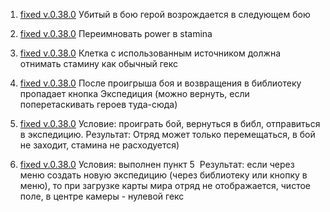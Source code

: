 1. [fixed v.0.38.0](https://github.com/cptn-solo/xplora/releases/tag/v.0.38.0) Убитый в бою герой возрождается в следующем бою

2. [fixed v.0.38.0](https://github.com/cptn-solo/xplora/releases/tag/v.0.38.0) Переимновать power в stamina

3. [fixed v.0.38.0](https://github.com/cptn-solo/xplora/releases/tag/v.0.38.0) Клетка с использованным источником должна отнимать стамину как обычный гекс

4. [fixed v.0.38.0](https://github.com/cptn-solo/xplora/releases/tag/v.0.38.0) После проигрыша боя и возвращения в библиотеку пропадает кнопка Экспедиция (можно вернуть, если поперетаскивать героев туда-сюда)

5. [fixed v.0.38.0](https://github.com/cptn-solo/xplora/releases/tag/v.0.38.0) Условие: проиграть бой, вернуться в библ, отправиться в экспедицию.
	Результат: Отряд может только перемещаться, в бой не заходит, стамина не расходуется)

6. [fixed v.0.38.0](https://github.com/cptn-solo/xplora/releases/tag/v.0.38.0) Условия: выполнен пункт 5 
	Результат: если через меню создать новую экспедицию (через библиотеку или кнопку в меню), то при загрузке карты мира отряд не отображается, чистое поле, в центре камеры - нулевой гекс
